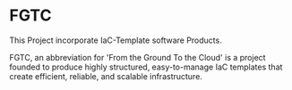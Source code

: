 # FGTC
This Project incorporate IaC-Template software Products.

FGTC, an abbreviation for 'From the Ground To the Cloud' is a project founded to produce highly structured, easy-to-manage IaC templates that create efficient, reliable, and scalable infrastructure.
